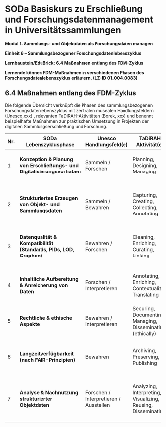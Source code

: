 <!--

author: Canan Hastik 
author: 
email:    
version:  v1
language: DE
lizenz: cc by
modultitel: Modul 1, Teil 1: Sammlungs- und Objektdaten als Forschungsdaten managen
eineit: 5
einheitstitel: Open Science in wissenschaftlichen Universitätssammlungen
lernziele:

icon:     https://raw.githubusercontent.com/chastik/Beratung_Dateityp_Bild/refs/heads/main/SODa-Logo_full.svg
link:     https://raw.githubusercontent.com/chastik/Beratung/refs/heads/main/soda.css

comment:  WissKi SODA OERs

-->

# SODa Basiskurs zu Erschließung und Forschungsdatenmanagement in Universitätssammlungen

**Modul 1: Sammlungs- und Objektdaten als Forschungsdaten managen**

**Einheit 6 – Sammlungsbezogener Forschungsdatenlebenszyklus**

**Lernbaustein/EduBrick: 6.4 Maßnahmen entlang des FDM-Zyklus**

**Lernende können FDM-Maßnahmen in verschiedenen Phasen des Forschungsdatenlebenszyklus erläutern. (LZ-ID 01\_004\_0083)**


## 6.4 Maßnahmen entlang des FDM-Zyklus

Die folgende Übersicht verknüpft die Phasen des sammlungsbezogenen Forschungsdatenlebenszyklus mit zentralen musealen Handlungsfeldern (Unesco,xxx) , relevanten TaDiRAH-Aktivitäten (Borek, xxx) und benennt beispielhafte Maßnahmen zur praktischen Umsetzung in Projekten der digitalen Sammlungserschließung und Forschung.

| Nr. | SODa Lebenszyklusphase                                                                 | Unesco Handlungsfeld(e)                      | TaDiRAH-Aktivität(en)                                           | Beispielhafte Maßnahmen                                                                                   |
|-----|-----------------------------------------------------------------------------------|----------------------------------------|------------------------------------------------------------------|-----------------------------------------------------------------------------------------------------------|
| 1   | **Konzeption & Planung von Erschließungs- und Digitalisierungsvorhaben**         | Sammeln / Forschen                     | Planning, Designing, Managing                                     | Projektplan erstellen, Verantwortlichkeiten klären, DMP schreiben, Tools und Formate definieren         |
| 2   | **Strukturiertes Erzeugen von Objekt- und Sammlungsdaten**                       | Sammeln / Bewahren                     | Capturing, Creating, Collecting, Annotating                      | Objekte scannen/fotografieren, strukturierte Erfassung in Datenbank, erste Annotation mit Normdaten     |
| 3   | **Datenqualität & Kompatibilität (Standards, PIDs, LOD, Graphen)**               | Bewahren / Forschen                    | Cleaning, Enriching, Curating, Linking                           | Normdatenintegration (z. B. GND), Qualitätskontrolle, Graphstruktur mit LOD-Vokabularen modellieren      |
| 4   | **Inhaltliche Aufbereitung & Anreicherung von Daten**                            | Forschen / Interpretieren              | Annotating, Enriching, Contextualizing, Translating              | Historische Kontexte ergänzen, Quellenverweise einpflegen, Begriffe mit Ontologien verknüpfen           |
| 5   | **Rechtliche & ethische Aspekte**                                                | Bewahren / Interpretieren              | Securing, Documenting, Managing, Disseminating (ethically)       | Rechte prüfen, CC-Lizenzen wählen, sensible Inhalte kennzeichnen, Stakeholder einbinden                 |
| 6   | **Langzeitverfügbarkeit (nach FAIR-Prinzipien)**                                 | Bewahren                               | Archiving, Preserving, Publishing                                | Master-Dateien archivieren, Repositorium auswählen, Metadaten nach FAIR erfassen, DOI registrieren      |
| 7   | **Analyse & Nachnutzung strukturierter Objektdaten**                             | Forschen / Interpretieren / Ausstellen | Analyzing, Interpreting, Visualizing, Reusing, Disseminating     | Netzwerkanalyse durchführen, Objekte visualisieren, in digitale Ausstellung einbinden, Sekundärnutzung ermöglichen |


